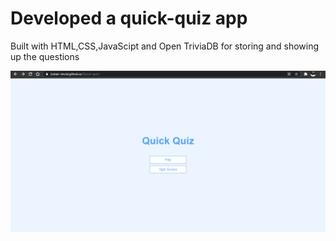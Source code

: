 # Developed a quick-quiz app 

 Built with HTML,CSS,JavaScipt and Open TriviaDB for storing and showing up the questions

<img src = "https://github.com/Zubair-droid/Quick-quiz/blob/main/quizBanner.PNG" alt = "">

